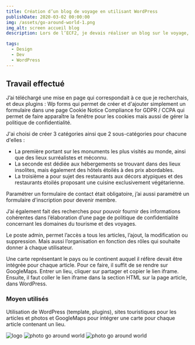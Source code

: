 ```yaml
---
title: Création d’un blog de voyage en utilisant WordPress
publishDate: 2020-03-02 00:00:00
img: /assets/go-around-world-1.png
img_alt: screen accueil blog
description: Lors de l’ECF2, je devais réaliser un blog sur le voyage, en utilisant le CMS WordPress.

tags:
  - Design
  - Dev
  - WordPress
---
```


## Travail effectué

> 
J’ai téléchargé une mise en page qui correspondait à ce que je recherchais, et deux plugins :
Wp forms  qui permet de créer et d'ajouter simplement un formulaire dans une page 
Cookie Notice Compliance for GDPR / CCPA qui permet de faire apparaître la fenêtre pour les cookies mais aussi de gérer la politique de confidentialité.
>
> 
J'ai choisi de créer 3 catégories ainsi que 2 sous-catégories pour chacune d'elles :

- La première portant sur les monuments les plus visités au monde, ainsi que des lieux surréalistes et méconnu. 
- La seconde est dédiée aux hébergements se trouvant dans des lieux insolites, mais également des hôtels étoilés à des prix abordables. 
- La troisième a pour sujet des restaurants aux décors atypiques et des restaurants étoilés proposant une cuisine exclusivement végétarienne. 
>
>
Paramétrer un formulaire de contact était obligatoire, j’ai aussi paramétré un formulaire d'inscription pour devenir membre. 

J’ai également fait des recherches pour pouvoir fournir des informations cohérentes dans l’élaboration d’une page de politique de confidentialité concernant les domaines du tourisme et des voyages.

Le poste admin, permet l’accès a tous les articles, l’ajout, la modification ou suppression. Mais aussi l’organisation en fonction des rôles qui souhaite donner à chaque utilisateur. 

Une carte représentant le pays ou le continent auquel il réfère devait être intégrée pour chaque article. 
Pour ce faire, il suffit de se rendre sur GoogleMaps. Entrer un lieu, cliquer sur partager et copier le lien iframe. 
Ensuite, il faut coller le lien iframe dans la section HTML sur la page article, dans WordPress.

### Moyen utilisés

Utilisation de WordPress (template, plugins), sites touristiques pour les articles et photos et GoogleMaps pour intégrer une carte pour chaque article contenant un lieu.

![logo](/assets/logo.png)
![photo go around world](/assets/go-around-world-2.png)
![photo go around world](/assets/go-around-world-3.png)
